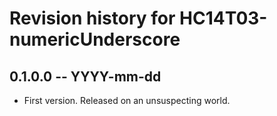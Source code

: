 # Revision history for HC14T03-numericUnderscore

## 0.1.0.0 -- YYYY-mm-dd

* First version. Released on an unsuspecting world.
